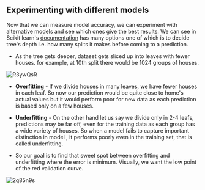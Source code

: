 ## Experimenting with different models

Now that we can measure model accuracy, we can experiment with alternative models and see which ones give the best results. We can see in Scikit learn's [documentation](https://scikit-learn.org/stable/modules/generated/sklearn.tree.DecisionTreeRegressor.html) has many options one of which is to decide tree's depth i.e. how many splits it makes before coming to a prediction.

* As the tree gets deeper, dataset gets sliced up into leaves with fewer houses. for example, at 10th split there would be 1024 groups of houses.

![R3ywQsR](https://user-images.githubusercontent.com/62146744/78992192-544ea480-7b58-11ea-9924-10f1b42330dd.png)


* **Overfitting** - If we divide houses in many leaves, we have fewer houses in each leaf. So now our prediction would be quite close to home's actual values but it would perform poor for new data as each prediction is based only on a few houses.

* **Underfitting** - On the other hand let us say we divide only in 2-4 leafs, predictions may be far off, even for the training data as each group has a wide variety of houses. So when a model fails to capture important distinction in model , it performs poorly even in the training set, that is called underfitting.

* So our goal is to find that sweet spot between overfitting and underfitting where the error is minimum. Visually, we want the low point of the red validation curve.

![2q85n9s](https://user-images.githubusercontent.com/62146744/78992086-18b3da80-7b58-11ea-9f6c-e840979ecefb.png)



























































